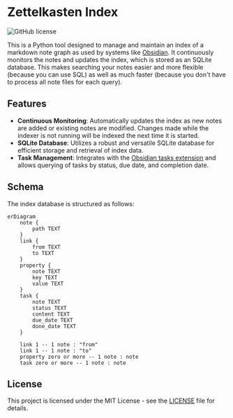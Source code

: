# Zettelkasten Index

![GitHub license](https://img.shields.io/badge/license-MIT-blue.svg)

This is a Python tool designed to manage and maintain an index of a markdown note graph as used by systems like [Obsidian](https://obsidian.md). It continuously monitors the notes and updates the index, which is stored as an SQLite database. 
This makes searching your notes easier and more flexible (because you can use SQL) as well as much faster (because you don't have to process all note files for each query).

## Features

- **Continuous Monitoring**: Automatically updates the index as new notes are added or existing notes are modified. Changes made while the indexer is not running will be indexed the next time it is started.
- **SQLite Database**: Utilizes a robust and versatile SQLite database for efficient storage and retrieval of index data.
- **Task Management**: Integrates with the [Obsidian tasks extension](https://publish.obsidian.md/tasks/Introduction) and allows querying of tasks by status, due date, and completion date.

## Schema

The index database is structured as follows:

```mermaid
erDiagram
    note {
        path TEXT
    }
    link {
        from TEXT
        to TEXT
    }
    property {
        note TEXT
        key TEXT
        value TEXT
    }
    task {
        note TEXT
        status TEXT
        content TEXT
        due_date TEXT
        done_date TEXT
    }

    link 1 -- 1 note : "from"
    link 1 -- 1 note : "to"
    property zero or more -- 1 note : note
    task zero or more -- 1 note : note
```

## License

This project is licensed under the MIT License - see the [LICENSE](LICENSE) file for details.